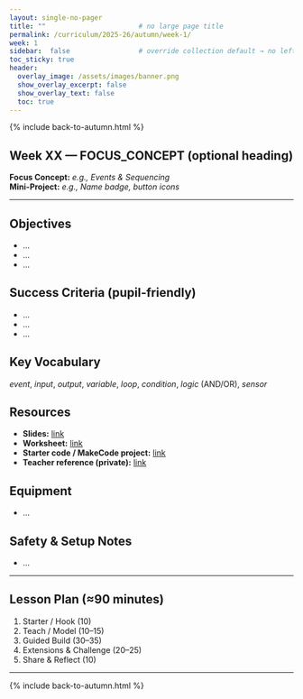 ```yaml
---
layout: single-no-pager
title: ""                       # no large page title
permalink: /curriculum/2025-26/autumn/week-1/
week: 1
sidebar:  false                 # override collection default → no left menu
toc_sticky: true
header:
  overlay_image: /assets/images/banner.png
  show_overlay_excerpt: false
  show_overlay_text: false
  toc: true
---
```


{% include back-to-autumn.html %}

## Week XX — FOCUS_CONCEPT (optional heading)

**Focus Concept:** _e.g., Events & Sequencing_  
**Mini-Project:** _e.g., Name badge, button icons_

---

## Objectives
- …
- …
- …

## Success Criteria (pupil-friendly)
- …
- …
- …

## Key Vocabulary
_event_, _input_, _output_, _variable_, _loop_, _condition_, _logic_ (AND/OR), _sensor_

## Resources
- **Slides:** [link](#)  
- **Worksheet:** [link](#)  
- **Starter code / MakeCode project:** [link](#)  
- **Teacher reference (private):** [link](#)  

## Equipment
- …

## Safety & Setup Notes
- …

---

## Lesson Plan (≈90 minutes)
1) Starter / Hook (10)  
2) Teach / Model (10–15)  
3) Guided Build (30–35)  
4) Extensions & Challenge (20–25)  
5) Share & Reflect (10)

---

{% include back-to-autumn.html %}
